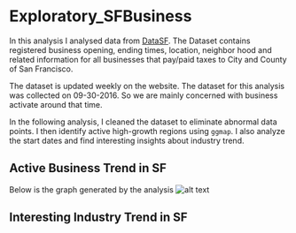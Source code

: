 # Exploratory_SFBusiness
In this analysis I analysed data from [DataSF](https://data.sfgov.org/Economy-and-Community/Registered-Business-Locations-San-Francisco/g8m3-pdis). The Dataset contains registered business opening, ending times, location, neighbor hood and related information for all businesses that pay/paid taxes to City and County of San Francisco.

The dataset is updated weekly on the website. The dataset for this analysis was collected on 09-30-2016. So we are mainly concerned with business activate around that time.

In the following analysis, I cleaned the dataset to eliminate abnormal data points. I then identify active high-growth regions using `ggmap`. I also analyze the start dates and find interesting insights about industry trend.

## Active Business Trend in SF
Below is the graph generated by the analysis
![alt text]()

## Interesting Industry Trend in SF
